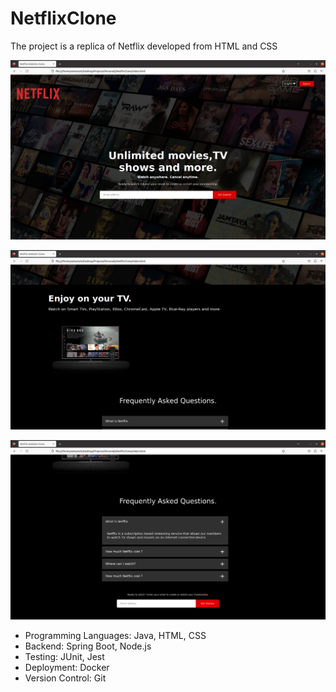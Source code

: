 # NetflixClone
The project is a replica of Netflix developed from HTML and CSS

![Screenshot](screenshots/s1.png)

![Screenshot](screenshots/s2.png)

![Screenshot](screenshots/s3.png)

- Programming Languages: Java, HTML, CSS
- Backend: Spring Boot, Node.js
- Testing: JUnit, Jest
- Deployment: Docker
- Version Control: Git
